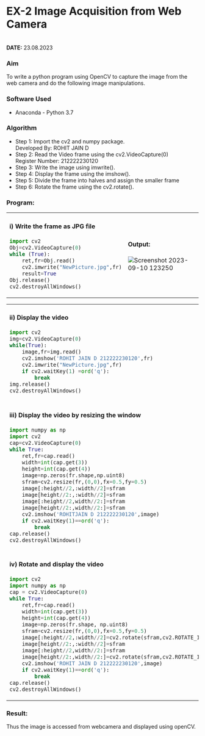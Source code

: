 # EX-2 Image Acquisition from Web Camera
&emsp;&emsp;&emsp;&emsp;&emsp;&emsp;&emsp;&emsp;&emsp;&emsp;&emsp;&emsp;&emsp;&emsp;&emsp;&emsp;&emsp;&emsp;&emsp;&emsp;&emsp;&emsp;&emsp;&emsp;&emsp;&emsp;&emsp;&emsp;&emsp;&emsp;&emsp;&emsp;&emsp;&emsp;&emsp;**DATE:** 23.08.2023
### Aim
To write a python program using OpenCV to capture the image from the web camera and do the following image manipulations.
### Software Used
- Anaconda - Python 3.7
### Algorithm
- Step 1: Import the cv2 and numpy package.&emsp;&emsp;&emsp;&emsp;&emsp;&emsp;&emsp;&emsp;&emsp;&emsp;&emsp;&emsp;Developed By: ROHIT JAIN D
- Step 2: Read the Video frame using the cv2.VideoCapture(0)&emsp;&emsp;&emsp;&emsp;&emsp;Register Number: 212222230120
- Step 3: Write the image using imwrite().
- Step 4: Display the frame using the imshow().
- Step 5: Divide the frame into halves and assign the smaller frame
- Step 6: Rotate the frame using the cv2.rotate().
### Program:
<table>
    <tr>
        <td>
            
#### i) Write the frame as JPG file
```Python
import cv2
Obj=cv2.VideoCapture(0)
while (True):
    ret,fr=Obj.read()
    cv2.imwrite("NewPicture.jpg",fr)
    result=True
Obj.release()
cv2.destroyAllWindows()
```
</td>
<td>
    
#### Output:
![Screenshot 2023-09-10 123250](https://github.com/ROHITJAIND/Image-Acquisition-from-Web-Camera/assets/118707073/4f865b2c-e44c-4f64-b03c-92ea28706ef9)

</td>
</tr>
</table>
<table>
<tr>
        <td>
            
#### ii) Display the video
```Python
import cv2
img=cv2.VideoCapture(0)
while(True):
    image,fr=img.read()
    cv2.imshow('ROHIT JAIN D 212222230120',fr)
    cv2.imwrite("NewPicture.jpg",fr)
    if cv2.waitKey(1) =ord('q'):
        break
img.release()
cv2.destroyAllWindows()
```

</td>
<td>
    
#### Output:<br>
  <img src="https://github.com/ROHITJAIND/Image-Acquisition-from-Web-Camera/assets/118707073/041ca5a0-47f6-40f3-946f-453cf9c6f4e8">
</td>
</tr>

<tr>
    <td>

    
#### iii) Display the video by resizing the window
```Python
import numpy as np
import cv2
cap=cv2.VideoCapture(0)
while True:
    ret,fr=cap.read()
    width=int(cap.get(3))
    height=int(cap.get(4))
    image=np.zeros(fr.shape,np.uint8)
    sfram=cv2.resize(fr,(0,0),fx=0.5,fy=0.5)
    image[:height//2,:width//2]=sfram
    image[height//2:,:width//2]=sfram
    image[:height//2,width//2:]=sfram
    image[height//2:,width//2:]=sfram
    cv2.imshow('ROHITJAIN D 212222230120',image)
    if cv2.waitKey(1)==ord('q'):
        break
cap.release()
cv2.destroyAllWindows()
```
</td>
     <td>

#### Output:<br>
  <img src="https://github.com/ROHITJAIND/Image-Acquisition-from-Web-Camera/assets/118707073/2add4767-9684-44ea-9c3d-cc82d6eeb767">

</td>   
</tr>
<tr>
    <td>
        
#### iv) Rotate and display the video
```Python
import cv2
import numpy as np
cap = cv2.VideoCapture(0)
while True:
    ret,fr=cap.read() 
    width=int(cap.get(3))
    height=int(cap.get(4))
    image=np.zeros(fr.shape, np.uint8) 
    sfram=cv2.resize(fr,(0,0),fx=0.5,fy=0.5)
    image[:height//2,:width//2]=cv2.rotate(sfram,cv2.ROTATE_180)
    image[height//2:,:width//2]=sfram 
    image[:height//2,width//2:]=sfram
    image[height//2:,width//2:]=cv2.rotate(sfram,cv2.ROTATE_180)
    cv2.imshow('ROHIT JAIN D 212222230120',image)
    if cv2.waitKey(1)==ord('q'):
        break
cap.release()
cv2.destroyAllWindows()
```
</td>
<td>
    
### Output:<br>
  <img src="https://github.com/ROHITJAIND/Image-Acquisition-from-Web-Camera/assets/118707073/22431046-583e-4723-8ce9-cfb8c53b6541">
  </td>
  </tr>
</table>

### Result:
Thus the image is accessed from webcamera and displayed using openCV.
